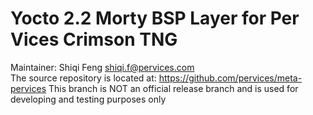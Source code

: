Yocto 2.2 Morty BSP Layer for Per Vices Crimson TNG
========================================================

Maintainer: Shiqi Feng <shiqi.f@pervices.com></br>
The source repository is located at: https://github.com/pervices/meta-pervices
This branch is NOT an official release branch and is used for developing and testing purposes only
